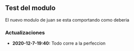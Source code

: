 ## Test del modulo

El nuevo modulo de juan se esta comportando como deberia


### Actualizaciones

* **2020-12-7-19:40:** Todo corre a la perfeccion
